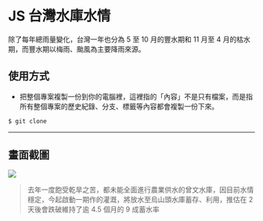 # JS 台灣水庫水情

除了每年總雨量變化，台灣一年也分為 5 至 10 月的豐水期和 11 月至 4 月的枯水期，而豐水期以梅雨、颱風為主要降雨來源。

## 使用方式
- 把整個專案複製一份到你的電腦裡，這裡指的「內容」不是只有檔案，而是指所有整個專案的歷史紀錄、分支、標籤等內容都會複製一份下來。
```sh
$ git clone
```

----

## 畫面截圖
![](https://i.imgur.com/7LzmbSM.png)
> 去年一度飽受乾旱之苦，都未能全面進行農業供水的曾文水庫，因目前水情穩定，今起啟動一期作的灌溉，將放水至烏山頭水庫蓄存、利用，推估在 2 天後會跌破維持了逾 4.5 個月的 9 成蓄水率
